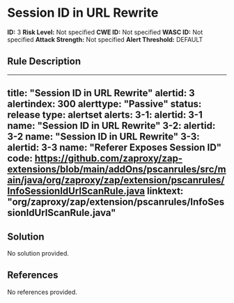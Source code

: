 
# Session ID in URL Rewrite

**ID:** 3
**Risk Level:** Not specified
**CWE ID:** Not specified
**WASC ID:** Not specified
**Attack Strength:** Not specified
**Alert Threshold:** DEFAULT

## Rule Description
---
title: "Session ID in URL Rewrite"
alertid: 3
alertindex: 300
alerttype: "Passive"
status: release
type: alertset
alerts:
   3-1:
      alertid: 3-1
      name: "Session ID in URL Rewrite"
   3-2:
      alertid: 3-2
      name: "Session ID in URL Rewrite"
   3-3:
      alertid: 3-3
      name: "Referer Exposes Session ID"
code: https://github.com/zaproxy/zap-extensions/blob/main/addOns/pscanrules/src/main/java/org/zaproxy/zap/extension/pscanrules/InfoSessionIdUrlScanRule.java
linktext: "org/zaproxy/zap/extension/pscanrules/InfoSessionIdUrlScanRule.java"
---


## Solution
No solution provided.

## References
No references provided.
